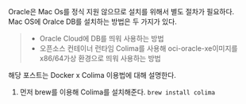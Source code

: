 Oracle은 Mac Os를 정식 지원 않으므로 설치를 위해서 별도 절차가 필요하다.  
Mac OS에 Oralce DB를 설치하는 방법은 두 가지가 있다.

> + Oracle Cloud에 DB를 띄워 사용하는 방법  
> + 오픈소스 컨테이너 런타임 Colima를 사용해 oci-oracle-xe이미지를 x86/64가상 환경으로 띄워 사용하는 방법

해당 포스트는 Docker x Colima 이용법에 대해 설명한다.

1. 먼저 brew를 이용해 Colima를 설치해준다.
``` brew install colima ```
